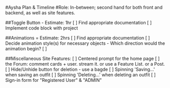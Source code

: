 #Aysha Plan & Timeline
#Role: In-between; second hand for both front and backend, as well as site features.

##Toggle Button - Estimate: 1hr
[ ] Find appropriate documentation
[ ] Implement code block with project

##Animations = Estimate: 2hrs
[ ] Find appropriate documentation
[ ] Decide animation style(s) for necessary objects
    - Which direction would the animation begin? 
[ ] 
 
 ##Miscellaneous Site Features:
 [ ] Centered prompt for the home page
 [ ] the Forum: comment cards + user. stream it. or use a Feature List. or a Post.
 [ ] Hide/Unhide button for deletion - use a bagde 
 [ ] Spinning 'Saving...' when saving an outfit
 [ ] Spinning 'Deleting...' when deleting an outfit
 [ ] Sign-in form for "Registered User" & "ADMIN"
